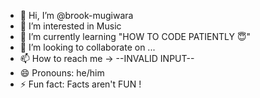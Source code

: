 - 👋 Hi, I’m @brook-mugiwara
- 👀 I’m interested in Music
- 🌱 I’m currently learning "HOW TO CODE PATIENTLY 😇"
- 💞️ I’m looking to collaborate on ...
- 📫 How to reach me -> --INVALID INPUT--
- 😄 Pronouns: he/him
- ⚡ Fun fact: Facts aren't FUN !

<!---
brook-mugiwara/brook-mugiwara is a ✨ special ✨ repository because its `README.md` (this file) appears on your GitHub profile.
You can click the Preview link to take a look at your changes.
--->
